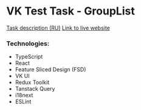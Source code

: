 # VK Test Task - GroupList

[Task description (RU)](./TASK.md)
[Link to live website](https://vk-grouplist.vercel.app)

### Technologies:

- TypeScript
- React
- Feature Sliced Design (FSD)
- VK UI
- Redux Toolkit
- Tanstack Query
- i18next
- ESLint
